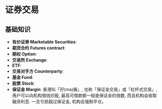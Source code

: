 # 证券交易

## 基础知识

- **有价证券 Marketable Securities**:
- **期货合约 Futures contract**:
- **期权 Option**:
- **交易所 Exchange**:
- **ETF**:
- **交易对手方 Counterparty**:
- **基金 Fund**:
- **股票 Stock**:
- **保证金 Margin**: 香港叫「孖(ma)展」, 也称「保证金交易」或「杠杆式交易」, 用户可以向机构借钱炒股,
  最高可借款额一般是保证金的倍数, 而且机构会收取融资利息. 一旦亏损超过保证金, 机构会强制平仓。
